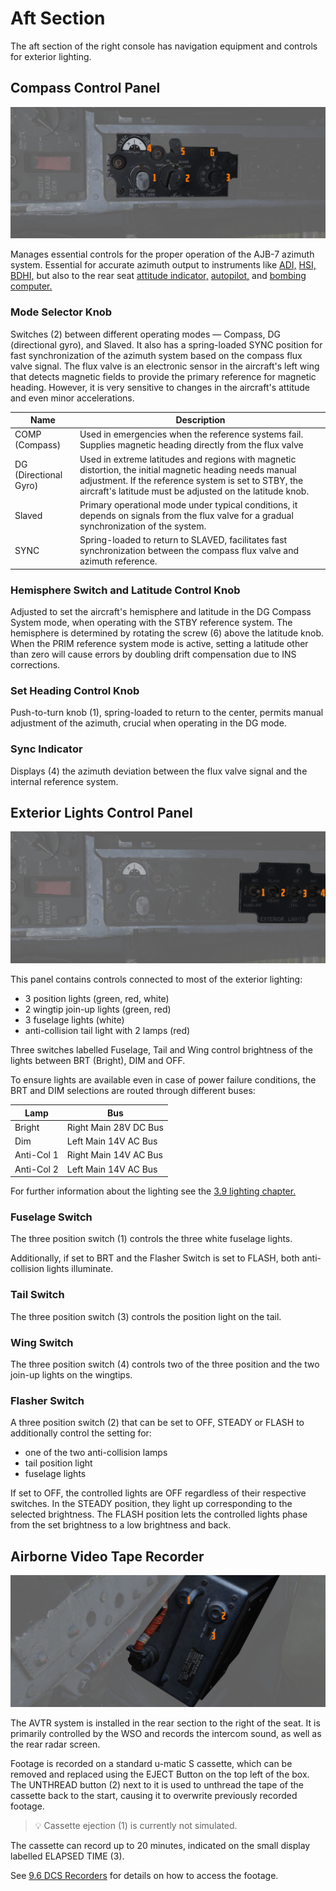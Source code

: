 # Aft Section

The aft section of the right console has navigation equipment
and controls for exterior lighting.

## Compass Control Panel

![CompassCtl](../../../img/pilot_comp_panel.jpg)

Manages essential controls for the proper operation of the AJB-7 azimuth system.
Essential for accurate azimuth output to instruments
like [ADI,](../../pilot/flight_director_group.md#attitude-director-indicator)
[HSI,](../../pilot/flight_director_group.md#horizontal-situation-indicator)
[BDHI,](../../wso/upfront_indicators.md#bearing-distance-heading-indicator-bdhi)
but also to the rear
seat [attitude indicator,](../../wso/upfront_indicators.md#attitude-indicator)
[autopilot,](../../../systems/flight_controls_gear/flight_controls.md#auotmatic-flight-control-system-afcs)
and [bombing computer.](../../../systems/weapon_systems/wrcs.md)

### Mode Selector Knob

Switches (<num>2</num>) between different operating modes — Compass, DG (directional gyro), and
Slaved. It also has a spring-loaded SYNC position for fast synchronization of
the azimuth system based on the compass flux valve signal. The flux valve is an electronic
sensor in the aircraft's left wing that detects magnetic fields to provide the primary
reference for magnetic heading. However, it is very sensitive to changes in the aircraft's
attitude and even minor accelerations.

| Name                  | Description                                                                                                                                                                                                                  |
|-----------------------|------------------------------------------------------------------------------------------------------------------------------------------------------------------------------------------------------------------------------|
| COMP (Compass)        | Used in emergencies when the reference systems fail. Supplies magnetic heading directly from the flux valve                                                                                                                  |
| DG (Directional Gyro) | Used in extreme latitudes and regions with magnetic distortion, the initial magnetic heading needs manual adjustment. If the reference system is set to STBY, the aircraft's latitude must be adjusted on the latitude knob. |
| Slaved                | Primary operational mode under typical conditions, it depends on signals from the flux valve for a gradual synchronization of the system.                                                                                    |
| SYNC                  | Spring-loaded to return to SLAVED, facilitates fast synchronization between the compass flux valve and azimuth reference.                                                                                                    |

### Hemisphere Switch and Latitude Control Knob

Adjusted to set the aircraft's hemisphere and latitude in the DG Compass System
mode, when operating with the STBY reference system. The hemisphere is
determined by rotating the screw (6) above the latitude knob. When the PRIM
reference system mode is active, setting a latitude other than zero will cause
errors by doubling drift compensation due to INS corrections.

### Set Heading Control Knob

Push-to-turn knob (<num>1</num>), spring-loaded to return to the center, permits manual
adjustment of the azimuth, crucial when operating in the DG mode.

### Sync Indicator

Displays (<num>4</num>) the azimuth deviation between the flux valve signal and the internal
reference system.

## Exterior Lights Control Panel

![ExtLights](../../../img/pilot_ext_lights_panel.jpg)

This panel contains controls connected to most of the exterior lighting:

- 3 position lights (green, red, white)
- 2 wingtip join-up lights (green, red)
- 3 fuselage lights (white)
- anti-collision tail light with 2 lamps (red)

Three switches labelled Fuselage, Tail and Wing control brightness of the lights
between BRT (Bright), DIM and OFF.

To ensure lights are available even in case of power failure conditions, the BRT
and DIM selections are routed through different buses:

| Lamp       | Bus                   |
|------------|-----------------------|
| Bright     | Right Main 28V DC Bus |
| Dim        | Left Main 14V AC Bus  |
| Anti-Col 1 | Right Main 14V AC Bus |
| Anti-Col 2 | Left Main 14V AC Bus  |

For further information about the lighting see
the [3.9 lighting chapter.](../../../systems/lighting.md#exterior-lighting)

### Fuselage Switch

The three position switch (<num>1</num>) controls the three white fuselage lights.

Additionally, if set to BRT and the Flasher Switch is set to FLASH, both
anti-collision lights illuminate.

### Tail Switch

The three position switch (<num>3</num>) controls the position light on the tail.

### Wing Switch

The three position switch (<num>4</num>) controls two of the three position and the two join-up
lights on the
wingtips.

### Flasher Switch

A three position switch (<num>2</num>) that can be set to OFF, STEADY or FLASH to additionally
control the
setting for:

- one of the two anti-collision lamps
- tail position light
- fuselage lights

If set to OFF, the controlled lights are OFF regardless of their respective
switches. In the STEADY position, they light up corresponding to the selected
brightness. The FLASH position lets the controlled lights phase from the set
brightness to a low brightness and back.

## Airborne Video Tape Recorder

![Airborne Video Tape Recorder](../../../img/pilot_avtr.jpg)

The AVTR system is installed in the rear section to the right of the seat. It is
primarily controlled by the WSO and records the intercom sound, as well as the
rear radar screen.

Footage is recorded on a standard u-matic S cassette, which can be removed and
replaced using the EJECT Button on the top left of the box. The UNTHREAD button (<num>2</num>)
next to it is used to unthread the tape of the cassette back to the start,
causing it to overwrite previously recorded footage.

> 💡 Cassette ejection (<num>1</num>) is currently not simulated.

The cassette can record up to 20 minutes, indicated on the small display
labelled ELAPSED TIME (<num>3</num>).

See [9.6 DCS Recorders](../../../dcs/recorders.md) for details on how to access the footage.
